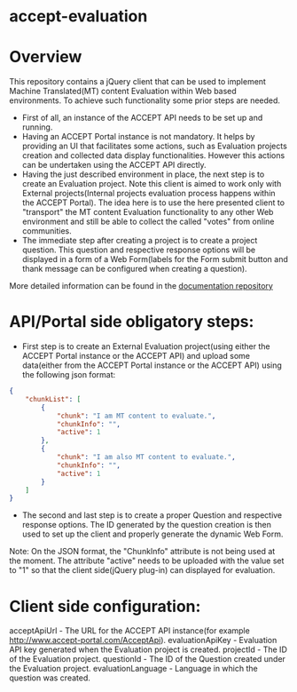 accept-evaluation
=================

Overview
========

This repository contains a jQuery client that can be used to implement Machine Translated(MT) content Evaluation within Web based environments. To achieve such functionality some prior steps are needed.

- First of all, an instance of the ACCEPT API needs to be set up and running.
- Having an ACCEPT Portal instance is not mandatory. It helps by providing an UI that facilitates some actions, such as Evaluation projects creation and collected data display functionalities. However this actions can be undertaken using the ACCEPT API directly. 
- Having the just described environment in place, the next step is to create an Evaluation project. Note this client is aimed to work only with External projects(Internal projects evaluation process happens within the ACCEPT Portal). The idea here is to use the here presented client to "transport" the MT content Evaluation functionality to any other Web environment and still be able to collect the called "votes" from online communities. 
- The immediate step after creating a project is to create a project question. This question and respective response options will be displayed in a form of a Web Form(labels for the Form submit button and thank message can be configured when creating a question).

More detailed information can be found in the [documentation repository](../../../../accept-project/accept-docs//tree/master/evaluation)

API/Portal side obligatory steps:
=================================

- First step is to create an External Evaluation project(using either the ACCEPT Portal instance or the ACCEPT API) and upload some data(either from the ACCEPT Portal instance or the ACCEPT API) using the following json format:

```json
{
    "chunkList": [
        {
            "chunk": "I am MT content to evaluate.",
            "chunkInfo": "",
            "active": 1
        },
        {
            "chunk": "I am also MT content to evaluate.",
            "chunkInfo": "",
            "active": 1
        }
    ]
}
```

- The second and last step is to create a proper Question and respective response options. The ID generated by the question creation is then used to set up the client and properly generate the dynamic Web Form. 

Note: On the JSON format, the "ChunkInfo" attribute is not being used at the moment. The attribute "active" needs to be uploaded with the value set to "1" so that the client side(jQuery plug-in) can displayed for evaluation.

Client side configuration:
==========================

acceptApiUrl - The URL for the ACCEPT API instance(for example http://www.accept-portal.com/AcceptApi).
evaluationApiKey - Evaluation API key generated when the Evaluation project is created.
projectId - The ID of the Evaluation project.
questionId - The ID of the Question created under the Evaluation project.
evaluationLanguage - Language in which the question was created.
